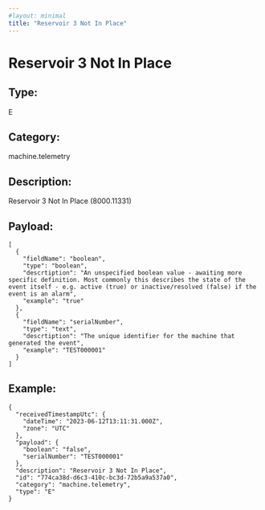 ```yaml
---
#layout: minimal
title: "Reservoir 3 Not In Place"
---
```


# Reservoir 3 Not In Place

## Type:

E

## Category:

machine.telemetry

## Description: 

Reservoir 3 Not In Place (8000.11331)

## Payload:

```
[
  {
    "fieldName": "boolean",
    "type": "boolean",
    "descrtiption": "An unspecified boolean value - awaiting more specific definition. Most commonly this describes the state of the event itself - e.g. active (true) or inactive/resolved (false) if the event is an alarm",
    "example": "true"
  },
  {
    "fieldName": "serialNumber",
    "type": "text",
    "descrtiption": "The unique identifier for the machine that generated the event",
    "example": "TEST000001"
  }
]
```

## Example:

```
{
  "receivedTimestampUtc": {
    "dateTime": "2023-06-12T13:11:31.000Z",
    "zone": "UTC"
  },
  "payload": {
    "boolean": "false",
    "serialNumber": "TEST000001"
  },
  "description": "Reservoir 3 Not In Place",
  "id": "774ca38d-d6c3-410c-bc3d-72b5a9a537a0",
  "category": "machine.telemetry",
  "type": "E"
}
```
